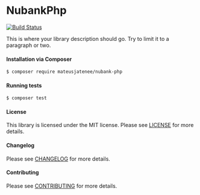 NubankPhp
================
[![Build Status](https://travis-ci.org/mateusjatenee/nubank-php.svg?branch=master)](https://travis-ci.org/mateusjatenee/nubank-php)

This is where your library description should go. Try to limit it to a paragraph or two.

#### Installation via Composer
``` bash
$ composer require mateusjatenee/nubank-php
```

#### Running tests
``` bash
$ composer test
```

#### License
This library is licensed under the MIT license. Please see [LICENSE](LICENSE.md) for more details.

#### Changelog
Please see [CHANGELOG](CHANGELOG.md) for more details.

#### Contributing
Please see [CONTRIBUTING](CONTRIBUTING.md) for more details.
